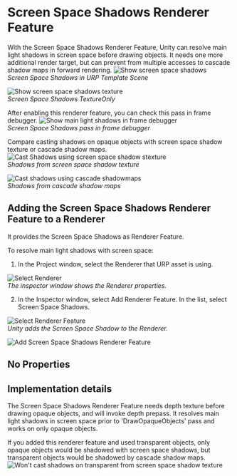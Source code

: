 # Screen Space Shadows Renderer Feature

With the Screen Space Shadows Renderer Feature, Unity can resolve main light shadows in screen space before drawing objects. It needs one more additional render target, but can prevent from multiple accesses to cascade shadow maps in forward rendering.
![Show screen space shadows](Images/ssshadows/ssshadows-result.png)<br/>*Screen Space Shadows in URP Template Scene*

![Show screen space shadows texture](Images/ssshadows/ssshadows-shadow-texture.png)<br/>*Screen Space Shadows TextureOnly*

After enabling this renderer feature, you can check this pass in frame debugger.
![Show main light shadows in frame debugger](Images/ssshadows/ssshadows-framedebugger.png)<br/>*Screen Space Shadows pass in frame debugger*

Compare casting shadows on opaque objects with screen space shadow texture or cascade shadow maps.
![Cast Shadows using screen space shadow stexture](Images/ssshadows/ssshadows-cast-shadow-using-screenspace.png)<br/>*Shadows from screen space shadow texture*

![Cast shadows using cascade shadowmaps](Images/ssshadows/ssshadows-cast-shadow-using-cascades.png)<br/>*Shadows from cascade shadow maps* 

## Adding the Screen Space Shadows Renderer Feature to a Renderer

It provides the Screen Space Shadows as Renderer Feature.

To resolve main light shadows with screen space:

1. In the Project window, select the Renderer that URP asset is using.

![Select Renderer](Images/ssshadows/ssshadows-select-renderer.png)<br/>*The inspector window shows the Renderer properties.*

2. In the Inspector window, select Add Renderer Feature. In the list, select Screen Space Shadows.

![Select Renderer Feature](Images/ssshadows/ssshadows-select-renderer-feature.png)<br/>*Unity adds the Screen Space Shadow to the Renderer.*

![Add Screen Space Shadows Renderer Feature](Images/ssshadows/ssshadows-renderer-feature-added.png)

## No Properties

## Implementation details

The Screen Space Shadows Renderer Feature needs depth texture before drawing opaque objects, and will invoke depth prepass.
It resolves main light shadows in screen space prior to 'DrawOpaqueObjects' pass and works on only opaque objects.

If you added this renderer feature and used transparent objects, only opaque objects would be shadowed with screen space shadows, but
transparent objects would be shadowed by cascade shadow maps.
![Won't cast shadows on transparent from screen space shadow texture](Images/ssshadows/ssshadows-cast-shadow-totransparent.png)
